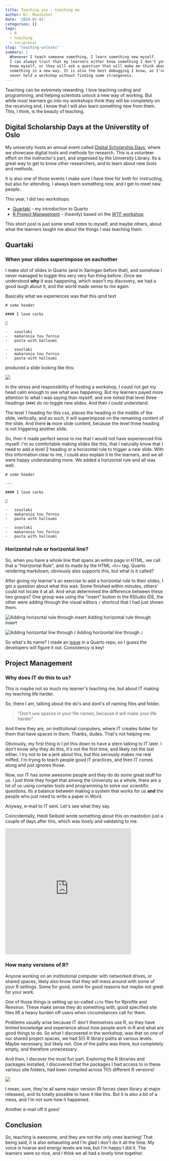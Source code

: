 ```yaml
---
title: Teaching you - teaching me
author: Dr. Mowinckel
date: '2024-02-01'
categories: []
tags:
  - R
  - teaching
  - reciprocal
slug: "teaching-unlocks"
summary: |
  Whenever I teach someone something, I learn something new myself.
  I can always trust that my learners either know something I don't yet
  know myself, or they will ask a question that will make me think about
  something in a new way. It is also the best debugging I know, as I've 
  never held a workshop without finding some strangeness.
---
```


Teaching can be extremely rewarding.
I love teaching coding and programming, and helping scientists unlock a new way of working.
But while most learners go into my workshops think they will be completely on the receiving end, 
I know that I will also learn something new from them.
This, I think, is the beauty of teaching.

## Digital Scholarship Days at the Universtity of Oslo

My university hosts an annual event called [Digital Scholarship Days](https://www.ub.uio.no/english/courses-events/events/dsc/2024/digital-scholarship-days/00-mainpage.html), where we showcase digital tools and methods for research.
This is a volunteer effort on the instructor's part, and organised by the University Library.
Its a great way to get to know other researchers, and to learn about new tools and methods.

It is also one of those events I make sure I have time for both for instructing, but also for attending. 
I always learn something new, and I get to meet new people.

This year, I did two workshops:

- [Quartaki](https://drmowinckels.io/quartaki/) - my introduction to Quarto
- [R Project Management](https://www.capro.dev/workshop_rproj/) - (heavily) based on the [WTF workshop](https://github.com/rstats-wtf/wtf-workshop)

This short post is just some small notes to myself, and maybe others, about what the learners taught me about the things I was teaching them.

## Quartaki

### When your slides superimpose on eachother

I make _alot_ of slides in Quarto (and in Xaringan before that), and somehow I never managed to toggle this very very fun thing before.
Once we understood **why** it was happening, which wasn't my discovery, we had a good laugh about it, and the world made sense to me again.

Basically what we experiences was that this qmd text

```
# some header

#### I love carbs

🥶

-   souvlaki
-   makaronia tou fornio
-   pasta with halloumi

-   souvlaki
-   makaronia tou fornio
-   pasta with halloumi

```

produced a slide looking like this:

![](images/reveal_superimposed.png)

In the stress and responsibility of hosting a workshop, I could not get my head calm enough to see what was happening. 
But my learners payed more attention to what I was saying than myself, and one noted that level three headings (`###`) do no toggle new slides.
And then I could understand.

The level 1 heading for this css, places the heading in the middle of the slide, vertically, and as such, it will superimpose on the remaining content of the slide.
And there **is** more slide content, because the level three heading is not triggering another slide.

So, then it made perfect sense to me that I would not have experienced this myself.
I'm so comfortable making slides like this, that I naturally know that I need to add a level 2 heading or a horizontal rule to trigger a new slide.
With this information clear to me, I could also explain it to the learners, and we all were happy understanding more.
We added a horizontal rule and all was well.


```
# some header

---

#### I love carbs

🥶

-   souvlaki
-   makaronia tou fornio
-   pasta with halloumi

-   souvlaki
-   makaronia tou fornio
-   pasta with halloumi

```

### Horizontal rule or horizontal line?

So, when you have a whole line that spans an entire page in HTML, we call that a "Horizontal Rule", and its made by the HTML `<hr>` tag. 
Quarto rendering markdown, obviously also supports this, but what is it called?

After giving my learner's an exercise to add a horizontal rule to their slides, I got a question about what this was. 
Some finished within minutes, others' could not locate it at all.
And what determined the difference between these two groups?
One group was using the "insert" button in the RStudio IDE, the other were adding through the visual editors `/` shortcut that I had just shown them.

![Adding horizontal rule through insert](images/hr_insert.png)
Adding horizontal rule through insert

![Adding horizontal line through `/`](images/hr_shortcut.png)
Adding horizontal line through `/`

So what's its name? I made an [issue](https://github.com/quarto-dev/quarto/issues/350) in a Quarto repo, so I guess the developers will figure it out.
Consistency is key!



## Project Management

### Why does IT do this to us?

This is maybe not so much my learner's teaching me, but about IT making my teaching life harder.

So, there I am, talking about the do's and dont's of naming files and folder.

> "Don't use spaces in your file names, because it will make your life harder".

And there they are, on institutional computers, where IT creates folder for them that have spaces in them. 
Thanks, dudes. That's not helping me.

Obviously, my first thing is I jot this down to have a stern talking to IT later.
I don't know why they do this, it's not the first time, and likely not the last either. 
I try not to be a jerk about this, but this seriously makes me real miffed. 
I'm trying to teach people good IT practices, and then IT comes along and just ignores those.

Now, our IT has some awesome people and they do do some great stuff for us. 
I just think they forget that among the University as a whole, there are a lot of us using complex tools and programming to solve our scientific questions. 
Its a balance between making a system that works for us **and** the people who just need to write a paper in Word.

Anyway, e-mail to IT sent. Let's see what they say.


Coincidentally, Heidi Seibold wrote something about this on mastodon just a couple of days after this, which was lovely and validating to me.

<iframe src="https://fosstodon.org/@HeidiSeibold/111725444131565682>/embed" class="mastodon-embed" style="max-width: 100%; border: 0" width="400" height="400" allowfullscreen="allowfullscreen"></iframe>


### How many versions of R?

Anyone working on an institutional computer with networked drives, or shared spaces, likely also know that they will mess around with some of your R settings.
Some for good, some for good reasons but maybe not great for your work.

One of those things is setting up so-called `site` files for Rprofile and Renviron.
These make sense they do something with, good specified site files lift a heavy burden off users when circumstances call for them. 

Problems usually arise because IT don't themselves use R, so they have limited knowledge and experience about how people work in R and what are good things to do. 
So what I discovered in the workshop, was that on one of our shared project spaces, we had 5(!) R library paths at various levels. 
Maybe necessary, but likely not.
One of the paths was there, but completely empty, and therefore unnecessary.

And then, I discover the most fun part.
Exploring the R libraries and packages installed, I discovered that the packages I had access to in these various site folders, had been compiled across 11(!) different R versions!

![](images/built-barchart.png )

I mean, sure, they're all same major version (R forces clean library at major releases), and its totally possible to have it like this.
But it is also a bit of a mess, and I'm not sure how it happened.

Another e-mail off it goes!


## Conclusion

So, teaching is awesome, and they are not the only ones learning!
That being said, it is also exhausting and I'm glad I don't do it all the time.
My voice is hoarse and energy levels are low, but I'm happy I did it.
The learners were so nice, and I think we all had a lovely time together.

